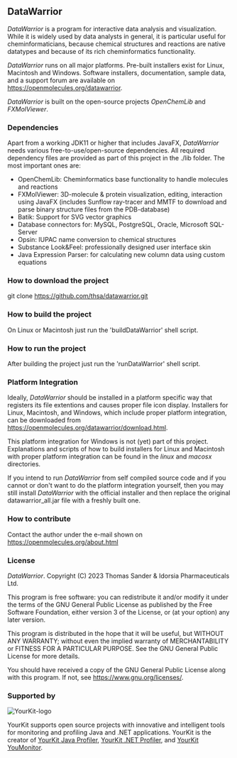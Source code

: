 ## DataWarrior
*DataWarrior* is a program for interactive data analysis and visualization. While it is
widely used by data analysts in general, it is particular useful for cheminformaticians,
because chemical structures and reactions are native datatypes and because of its rich
cheminformatics functionality.

*DataWarrior* runs on all major platforms. Pre-built installers exist for Linux, Macintosh and Windows.
Software installers, documentation, sample data, and a support forum are available on
https://openmolecules.org/datawarrior.

*DataWarrior* is built on the open-source projects *OpenChemLib* and *FXMolViewer*. 

### Dependencies
Apart from a working JDK11 or higher that includes JavaFX, *DataWarrior* needs various free-to-use/open-source
dependencies. All required dependency files are provided as part of this project in the ./lib folder.
The most important ones are:
* OpenChemLib: Cheminformatics base functionality to handle molecules and reactions
* FXMolViewer: 3D-molecule & protein visualization, editing, interaction using JavaFX
  (includes Sunflow ray-tracer and MMTF to download and parse binary structure files from the PDB-database)
* Batik: Support for SVG vector graphics
* Database connectors for: MySQL, PostgreSQL, Oracle, Microsoft SQL-Server
* Opsin: IUPAC name conversion to chemical structures
* Substance Look&Feel: professionally designed user interface skin
* Java Expression Parser: for calculating new column data using custom equations

### How to download the project
git clone https://github.com/thsa/datawarrior.git

### How to build the project
On Linux or Macintosh just run the 'buildDataWarrior' shell script.

### How to run the project
After building the project just run the 'runDataWarrior' shell script.

### Platform Integration
Ideally, *DataWarrior* should be installed in a platform specific way that registers its file
extentions and causes proper file icon display. Installers for Linux, Macintosh, and Windows,
which include proper platform integration, can be downloaded from
https://openmolecules.org/datawarrior/download.html.

This platform integration for Windows is not (yet) part of this project. Explanations and
scripts of how to build installers for Linux and Macintosh with proper platform integration
can be found in the *linux* and *macosx* directories.

If you intend to run *DataWarrior* from self compiled source code and if you cannot or don't
want to do the platform integration yourself, then you may still install *DataWarrior* with the
official installer and then replace the original datawarrior_all.jar file with a freshly
built one.

### How to contribute
Contact the author under the e-mail shown on https://openmolecules.org/about.html


### License
*DataWarrior*. Copyright (C) 2023 Thomas Sander & Idorsia Pharmaceuticals Ltd.

This program is free software: you can redistribute it and/or modify
it under the terms of the GNU General Public License as published by
the Free Software Foundation, either version 3 of the License, or
(at your option) any later version.

This program is distributed in the hope that it will be useful,
but WITHOUT ANY WARRANTY; without even the implied warranty of
MERCHANTABILITY or FITNESS FOR A PARTICULAR PURPOSE.  See the
GNU General Public License for more details.

You should have received a copy of the GNU General Public License
along with this program.  If not, see <https://www.gnu.org/licenses/>.


### Supported by

![YourKit-logo](https://www.yourkit.com/images/yklogo.png)

YourKit supports open source projects with innovative and intelligent tools 
for monitoring and profiling Java and .NET applications.
YourKit is the creator of [YourKit Java Profiler](https://www.yourkit.com/java/profiler/),
[YourKit .NET Profiler](https://www.yourkit.com/dotnet-profiler/),
and [YourKit YouMonitor](https://www.yourkit.com/youmonitor/).

